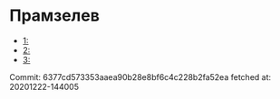 # Прамзелев
- [1: ](1.md)
- [2: ](2.md)
- [3: ](3.md)

Commit: 6377cd573353aaea90b28e8bf6c4c228b2fa52ea
 fetched at: 20201222-144005

